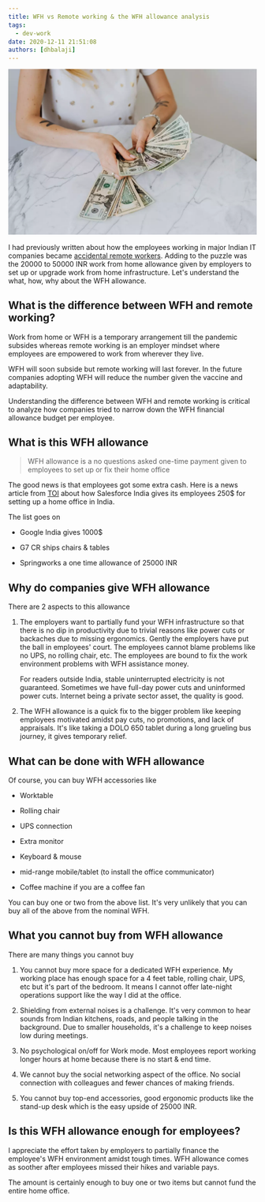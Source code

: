 ```yaml
---
title: WFH vs Remote working & the WFH allowance analysis
tags:
  - dev-work
date: 2020-12-11 21:51:08
authors: [dhbalaji]
---
```


![wfh allowance](./assets/wfh-allowance.webp)

I had previously written about how the employees working in major Indian IT companies became [accidental remote workers](https://dhbalaji.dev/blog/How-to-refine-your-WFH-etiquette). Adding to the puzzle was the 20000 to 50000 INR work from home allowance given by employers to set up or upgrade work from home infrastructure. Let's understand the what, how, why about the WFH allowance.

<!-- truncate -->

 
## What is the difference between WFH and remote working?

Work from home or WFH is a temporary arrangement till the pandemic subsides whereas remote working is an employer mindset where employees are empowered to work from wherever they live.

WFH will soon subside but remote working will last forever. In the future companies adopting WFH will reduce the number given the vaccine and adaptability. 

Understanding the difference between WFH and remote working is critical to analyze how companies tried to narrow down the WFH financial allowance budget per employee.

## What is this WFH allowance

> WFH allowance is a no questions asked one-time payment given to employees to set up or fix their home office

The good news is that employees got some extra cash. Here is a news article from [TOI](https://timesofindia.indiatimes.com/business/india-business/covid-shot-companies-offer-wfh-allowance/articleshow/77568540.cms#:~:text=The%20Indian%20division%20of%20Salesforce,norm%20and%20include%20more%20facilities.) about how Salesforce India gives its employees 250$ for setting up a home office in India.

The list goes on

- Google India gives 1000$

- G7 CR ships chairs & tables

- Springworks a one time allowance of 25000 INR

## Why do companies give WFH allowance

There are 2 aspects to this allowance

1. The employers want to partially fund your WFH infrastructure so that there is no dip in productivity due to trivial reasons like power cuts or backaches due to missing ergonomics. Gently the employers have put the ball in employees' court. The employees cannot blame problems like no UPS, no rolling chair, etc. The employees are bound to fix the work environment problems with WFH assistance money.

    For readers outside India, stable uninterrupted electricity is not guaranteed. Sometimes we have full-day power cuts and uninformed power cuts. Internet being a private sector asset, the quality is good.

2. The WFH allowance is a quick fix to the bigger problem like keeping employees motivated amidst pay cuts, no promotions, and lack of appraisals. It's like taking a DOLO 650 tablet during a long grueling bus journey, it gives temporary relief.

## What can be done with WFH allowance

Of course, you can buy WFH accessories like

- Worktable

- Rolling chair

- UPS connection

- Extra monitor

- Keyboard & mouse

- mid-range mobile/tablet (to install the office communicator)

- Coffee machine if you are a coffee fan

You can buy one or two from the above list. It's very unlikely that you can buy all of the above from the nominal WFH.

## What you cannot buy from WFH allowance

There are many things you cannot buy

1. You cannot buy more space for a dedicated WFH experience. My working place has enough space for a 4 feet table, rolling chair, UPS, etc but it's part of the bedroom. It means I cannot offer late-night operations support like the way I did at the office.

2. Shielding from external noises is a challenge. It's very common to hear sounds from Indian kitchens, roads, and people talking in the background. Due to smaller households, it's a challenge to keep noises low during meetings.

3. No psychological on/off for Work mode. Most employees report working longer hours at home because there is no start & end time.

4. We cannot buy the social networking aspect of the office. No social connection with colleagues and fewer chances of making friends.

5. You cannot buy top-end accessories, good ergonomic products like the stand-up desk which is the easy upside of 25000 INR.

## Is this WFH allowance enough for employees?

I appreciate the effort taken by employers to partially finance the employee's WFH environment amidst tough times. WFH allowance comes as soother after employees missed their hikes and variable pays.

The amount is certainly enough to buy one or two items but cannot fund the entire home office.
